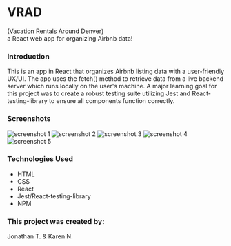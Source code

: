 # VRAD
(Vacation Rentals Around Denver)  
a React web app for organizing Airbnb data!

### Introduction
This is an app in React that organizes Airbnb listing data with a user-friendly UX/UI. The app uses the fetch() method to retrieve data from a live backend server which runs locally on the user's machine. A major learning goal for this project was to create a robust testing suite utilizing Jest and React-testing-library to ensure all components function correctly.

### Screenshots
![screenshot 1](https://user-images.githubusercontent.com/52137660/78073924-fe5f4d00-735e-11ea-9313-47501106d2a1.png)
![screenshot 2](https://user-images.githubusercontent.com/52137660/78073947-07e8b500-735f-11ea-9dba-039f7e20b059.png)
![screenshot 3](https://user-images.githubusercontent.com/52137660/78073971-1040f000-735f-11ea-8b37-9baa3031fde4.png)
![screenshot 4](https://user-images.githubusercontent.com/52137660/78073985-1767fe00-735f-11ea-83e1-3f51d908033e.png)
![screenshot 5](https://user-images.githubusercontent.com/52137660/78073991-19ca5800-735f-11ea-8653-e6860f117840.png)

### Technologies Used
- HTML
- CSS
- React
- Jest/React-testing-library
- NPM


### This project was created by:
Jonathan T. & Karen N.
